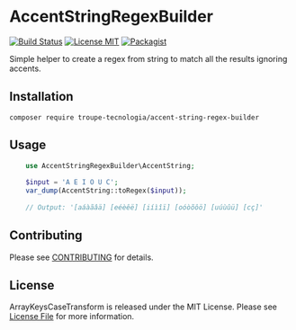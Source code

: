 # AccentStringRegexBuilder

[![Build Status](https://travis-ci.org/cacdigital/accent-string-regex-builder.svg?branch=master)](https://travis-ci.org/cacdigital/accent-string-regex-builder)
[![License MIT](http://img.shields.io/badge/license-MIT-blue.svg?style=flat)](https://github.com/cacdigital/accent-string-regex-builder/blob/master/LICENSE)
[![Packagist](http://img.shields.io/packagist/v/troupe-tecnologia/accent-string-regex-builder.svg?style=flat)](https://packagist.org/packages/troupe-tecnologia/accent-string-regex-builder)

Simple helper to create a regex from string to match all the results ignoring accents.

## Installation
```
composer require troupe-tecnologia/accent-string-regex-builder
```
    
## Usage
```php
    use AccentStringRegexBuilder\AccentString;
    
    $input = 'A E I O U C';
    var_dump(AccentString::toRegex($input));
    
    // Output: '[aáàãâä] [eéèêë] [iíìîï] [oóòõôö] [uúùûü] [cç]'       
```
   
## Contributing ##

Please see [CONTRIBUTING](CONTRIBUTING.md) for details.

## License

ArrayKeysCaseTransform is released under the MIT License. Please see [License File](LICENSE) for more information.
